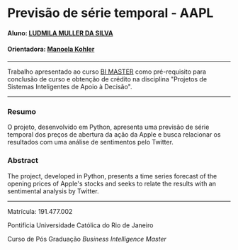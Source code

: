 # Previsão de série temporal - AAPL

#### Aluno: [LUDMILA MULLER DA SILVA](https://github.com/lm0007/projeto_puc)
#### Orientadora: [Manoela Kohler](https://github.com/manoelakohler) 


---

Trabalho apresentado ao curso [BI MASTER](https://ica.puc-rio.ai/bi-master) como pré-requisito para conclusão de curso e obtenção de crédito na disciplina "Projetos de Sistemas Inteligentes de Apoio à Decisão".

---

### Resumo


O projeto, desenvolvido em Python, apresenta uma previsão de série temporal dos preços de abertura da ação da Apple e busca relacionar os resultados com uma análise de sentimentos pelo Twitter. 

### Abstract 

The project, developed in Python, presents a time series forecast of the opening prices of Apple's stocks and seeks to relate the results with an sentimental analysis  by Twitter.

---

Matrícula: 191.477.002

Pontifícia Universidade Católica do Rio de Janeiro

Curso de Pós Graduação *Business Intelligence Master*
